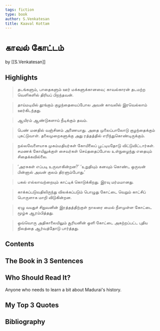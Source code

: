 ```yaml
---
tags: fiction
type: book
author: S.Venkatesan
title: Kaaval Kottam
---
```


# காவல் கோட்டம்
by [[S.Venkatesan]]

## Highlights
> தடங்களும், பாதைகளும் ஊர் மக்களுக்கானவை; காவல்காரன் தடமற்ற வெளிகளில் திரியப் பிறந்தவன்.

> தாய்மடியில் தூங்கும் குழந்தையைப்போல அவன் காவலில் இரவெல்லாம் ஊர்கிடந்தது.

> ஆயிரம் ஆண்டுகளாய் நீடிக்கும் தவம்.

> பெண் மனதில் வஞ்சினம் அணையாது. அதை முலைப்பாலோடு குழந்தைக்கும் புகட்டுவாள். தலைமுறைகளுக்கு அது ரத்தத்தில் எரிந்துகொண்டிருக்கும்.

> நல்லவேளையாக முகம்மதியர்கள் கோயிலைப் பூட்டியதோடு விட்டுவிட்டார்கள். சமணக் கோயிலுக்குள் சைவர்கள் செய்ததைப்போல உள்நுழைந்து எதையும் சிதைக்கவில்லை.

> ‘அரசுகள் எப்படி உருவாகின்றன?’ ‘உறுதியும் கனவும் கொண்ட ஒருவன் பின்னால் அவன் குலம் திரளும்போது.’

> பகல் எல்லாவற்றையும் காட்டிக் கொடுக்கிறது. இரவு மர்மமானது.

> காக்கப்படுவதிலிருந்து விலக்கப்படும் பொழுது கோட்டை வெறும் காட்சிப் பொருளாக மாறி விடுகின்றன.

> ஏழு வயதுச் சிறுவனின் இரத்தத்திற்குள் நாலரை மைல் நீளமுள்ள கோட்டை மூழ்க ஆரம்பித்தது.

> ஒவ்வொரு அதிகாலையிலும் சூரியனின் ஒளி கோட்டை அகற்றப்பட்ட புதிய நிலத்தை ஆர்வத்தோடு பார்த்தது.

## Contents

## The Book in 3 Sentences

## Who Should Read It?
Anyone who needs to learn a bit about Madurai's history.

## My Top 3 Quotes

## Bibliography
